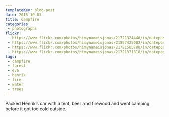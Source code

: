 ```yaml
---
templateKey: blog-post
date: 2015-10-03
title: Campfire
categories:
 - photographs
flickr:
 - https://www.flickr.com/photos/himynameisjonas/21721324440/in/dateposted/
 - https://www.flickr.com/photos/himynameisjonas/21897425002/in/dateposted/
 - https://www.flickr.com/photos/himynameisjonas/21721585788/in/dateposted/
 - https://www.flickr.com/photos/himynameisjonas/21721371810/in/dateposted/
tags:
 - campfire
 - forest
 - eva
 - henrik
 - fire
 - water
 - trees
---
```


Packed Henrik’s car with a tent, beer and firewood and went camping before it got too cold outside.

